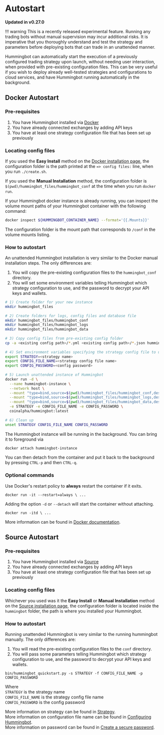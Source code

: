 # Autostart
**Updated in v0.27.0**
 
!!! warning
    This is a recently released experimental feature. Running any trading bots without manual supervision may incur additional risks. It is imperative that you thoroughly understand and test the strategy and parameters before deploying bots that can trade in an unattended manner.
 
Hummingbot can automatically start the execution of a previously configured trading strategy upon launch, without needing user interaction, when provided with pre-existing configuration files. This can be very useful if you wish to deploy already well-tested strategies and configurations to cloud services, and have Hummingbot running automatically in the background.
<br>
 
## Docker Autostart
### Pre-requisites
 
1. You have Hummingbot installed via [Docker](/installation/docker)
2. You have already connected exchanges by adding API keys
3. You have at least one strategy configuration file that has been set up previously
 
### Locating config files
 
If you used the **Easy Install** method on the [Docker installation page](/installation/docker/linux), the configuration folder is the path printed at the `=> config files:` line, when you run `./create.sh`.
 
If you used the **Manual Installation** method, the configuration folder is `$(pwd)/hummingbot_files/hummingbot_conf` at the time when you run `docker run`.
 
If your Hummingbot docker instance is already running, you can inspect the volume mount paths of your Hummingbot container with the following command:
 
```bash
docker inspect ${HUMMINGBOT_CONTAINER_NAME} --format='{{.Mounts}}'
```
 
The configuration folder is the mount path that corresponds to `/conf` in the volume mounts listing.
 
 
### How to autostart
 
An unattended Hummingbot installation is very similar to the Docker manual installation steps. The only differences are:
 
 1. You will copy the pre-existing configuration files to the `hummingbot_conf` directory.
 2. You will set some environment variables telling Hummingbot which strategy configuration to use, and the password to decrypt your API keys and wallets.
 
```bash
# 1) Create folder for your new instance
mkdir hummingbot_files
 
# 2) Create folders for logs, config files and database file
mkdir hummingbot_files/hummingbot_conf
mkdir hummingbot_files/hummingbot_logs
mkdir hummingbot_files/hummingbot_data
 
# 3) Copy config files from pre-existing config folder
cp -a <existing config path>/*.yml <existing config path>/*.json hummingbot_files/hummingbot_conf/
 
# 4) Set environment variables specifying the strategy config file to use, and the decryption password
export STRATEGY=<strategy name>
export CONFIG_FILE_NAME=<strategy config file name>
export CONFIG_PASSWORD=<config password>
 
# 5) Launch unattended instance of Hummingbot
docker run -d \
  --name hummingbot-instance \
  --network host \
  --mount "type=bind,source=$(pwd)/hummingbot_files/hummingbot_conf,destination=/conf/" \
  --mount "type=bind,source=$(pwd)/hummingbot_files/hummingbot_logs,destination=/logs/" \
  --mount "type=bind,source=$(pwd)/hummingbot_files/hummingbot_data,destination=/data/" \
  -e STRATEGY -e CONFIG_FILE_NAME -e CONFIG_PASSWORD \
  coinalpha/hummingbot:latest
  
# 6) Clean up
unset STRATEGY CONFIG_FILE_NAME CONFIG_PASSWORD
```
 
The Hummingbot instance will be running in the background. You can bring it to foreground via
 
```bash
docker attach hummingbot-instance
```
 
You can then detach from the container and put it back to the background by pressing `CTRL-p` and then `CTRL-q`.
 
### Optional commands
 
Use Docker's restart policy to **always** restart the container if it exits.
 
```
docker run -it --restart=always \ ...
```
 
Adding the option `-d` or `--detach` will start the container without attaching.
 
```
docker run -itd \ ...
```
 
More information can be found in [Docker documentation](https://docs.docker.com/engine/reference/commandline/run/).
 
 
## Source Autostart  
### Pre-requisites  
 
1. You have Hummingbot installed via [Source](/installation/source)
2. You have already connected exchanges by adding API keys
3. You have at least one strategy configuration file that has been set up previously
 
### Locating config files
 
Whichever you used was it the **Easy Install** or **Manual Installation** method on the [Source installation page](/installation/source/linux), the configuration folder is located inside the `hummingbot` folder, the path is where you installed your Hummingbot.
 
### How to autostart
 
Running unattended Hummingbot is very similar to the running hummingbot manually. The only differences are:
 
 1. You will read the pre-existing configuration files to the `conf` directory.
 2. You will pass some parameters telling Hummingbot which strategy configuration to use, and the password to decrypt your API keys and wallets.
 
```
bin/hummingbot_quickstart.py -s STRATEGY -f CONFIG_FILE_NAME -p CONFIG_PASSWORD
```
Where  
`STRATEGY` is the strategy name  
`CONFIG_FILE_NAME` is the strategy config file name  
`CONFIG_PASSWORD` is the config password  
 
More information on strategy can be found in [Strategy](/strategies).  
More information on configuration file name can be found in [Configuring Hummingbot](/operation/configuration).  
More information on password can be found in [Create a secure password](/quickstart/configure/#create-a-secure-password).  

